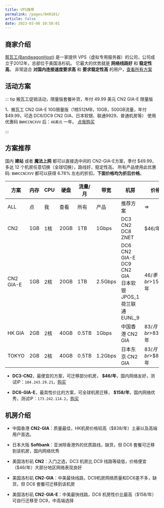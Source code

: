 ```yaml
---
title: VPS推荐
permalink: /pages/040101/
article: false
date: 2023-03-08 10:50:01
---
```

## 商家介绍

[帮瓦工(BandwagonHost)](https://bwh81.net/aff.php?aff=70876) 是一家提供 VPS（虚拟专用服务器）的公司，公司成立于2012年，总部位于美国洛杉矶。
它最大的优势就是 **网络线路好** 和 **稳定性高**。 非常适合 **对国内连接速度要求高** 和 **要求稳定性高** 的用户，[查看所有方案](https://bwhstock.in)

## 活动方案

::: tip 搬瓦工促销活动，限量版套餐补货，年付 49.99 美元 CN2 GIA-E 限量版

1、搬瓦工 CN2 GIA-E 10G限量版（1核512MB，10GB，500GB流量，年付 $49.99，可选 DC6/DC9 CN2 GIA、日本软银、联通9929、普通机房等） 使用优惠码 `BWHCCNCXVV` 后：`46美元` 一年。
[点我购买](https://bwh81.net/aff.php?aff=70876&pid=94)

[//]: # ()
[//]: # (2、搬瓦工 CN2 GIA-E 40G限量版（2核2G，40GB，1000GB流量，年付 $99.99，可选 DC6/DC9 CN2 GIA、日本软银、联通9929、普通机房等）使用优惠码 `BWHCCNCXVV` 后：`93美元` 一年。)

[//]: # ()
[//]: # ([点我购买]&#40;https://bwh81.net/aff.php?aff=70876&pid=132&#41; )


:::


## 方案推荐
国内 **建站** 或者 **魔法上网** 都可以直接选中间的 CN2-GIA-E方案，季付 $49.99，多达 12 个机房任意切换（全球切换），路线好，稳定性高。
所有产品使用此优惠码: `BWHCCNCXVV` 都可以获得 6.78% 左右的折扣，**下面价格均为折后价格**。

| 方案            | 内存  | CPU | 硬盘   | 流量/月  | 带宽      | 机房                                                         | 价格             | 操作                                                |
|---------------|-----|-----|------|-------|---------|------------------------------------------------------------|----------------|---------------------------------------------------|
| ALL           | 点   | 我   | 查看   | 所有    | 产品      | 推荐方案                                                       | =>             | [查看](https://bwhstock.in)                         |
| CN2        | 1GB | 1核  | 20GB | 1TB   | 1Gbps   | DC3 CN2<br>DC8 ZNET                                        | $46/年          | [购买](https://bwh81.net/aff.php?aff=70876&pid=57)  |
| CN2<br/>GIA-E | 1GB | 2核  | 20GB | 1TB   | 2.5Gbps | DC6 CN2 GIA-E<br>DC9 CN2 GIA<br>日本软银 JPOS_1<br>荷兰联通 EUNL_9 | $46/季<br>$158/年 | [购买](https://bwh81.net/aff.php?aff=70876&pid=87)  |
| HK GIA        | 2GB | 2核  | 40GB | 0.5TB | 1Gbps   | 中国香港 CN2 GIA                                               | $83/月<br>$838/年 | [购买](https://bwh81.net/aff.php?aff=70876&pid=95)  |
| TOKYO         | 2GB | 2核  | 40GB | 0.5TB | 1.2Gbps | 日本东京 CN2 GIA                                               | $83/月<br>$$838/年 | [购买](https://bwh81.net/aff.php?aff=70876&pid=108) |
- **DC3-CN2**，最便宜的方案，可迁移部分机房， **$46/年**，国内网络友好，测试IP：`104.243.29.21`，[购买](https://bwh81.net/aff.php?aff=70876&pid=57)

- **DC6-GIA-E**，最具性价比的方案，可全球机房迁移， **$158/年**，国内网络优秀，测试IP：`173.242.114.2`，[购买](https://bwh81.net/aff.php?aff=70876&pid=87)

## 机房介绍
- 中国香港 **CN2-GIA**：质量最佳，HK机房价格较高（$838/年）土豪以及高端用户首选。

- 日本大阪 **Softbank**：亚洲除香港外的优质路线，缺货，但 DC6 套餐可迁移到该机房，国内网络优秀

- 美国洛杉矶 **CN2**：入门之选，DC3 机房比 DC9 线路等级低，价格便宜（$46/年）大部分地区网络表现良好

- 美国洛杉矶 **CN2-GIA**：中美最快线路，DC9机房网络质量和DC6差不多，缺货，但 DC6 套餐可迁移到该机房

- 美国洛杉矶 **CN2-GIA-E**：中美最快线路，DC6 机房性价比最高（$158/年）可自行迁移至 DC9，中高端选择

<Vssue :title="$title" />